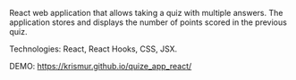 React web application that allows taking a quiz with
multiple answers. The application stores and displays
the number of points scored in the previous quiz.

Technologies: React, React Hooks, CSS, JSX.


DEMO: https://krismur.github.io/quize_app_react/


